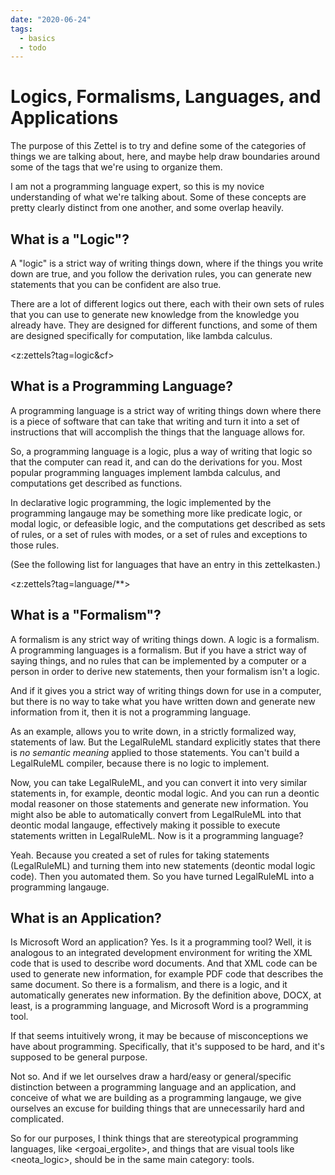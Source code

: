 ```yaml
---
date: "2020-06-24"
tags:
  - basics
  - todo
---
```


# Logics, Formalisms, Languages, and Applications

The purpose of this Zettel is to try and define some of the categories of things
we are talking about, here, and maybe help draw boundaries around some of the
tags that we're using to organize them.

I am not a programming language expert, so this is my novice understanding of
what we're talking about. Some of these concepts are pretty clearly distinct
from one another, and some overlap heavily.

## What is a "Logic"?

A "logic" is a strict way of writing things down, where if the things you
write down are true,
and you follow the derivation rules, you can generate new
statements that you can be confident are also true.

There are a lot of different logics out there, each with their own sets of rules that
you can use to generate new knowledge from the knowledge you already have. They
are designed for different functions, and some of them
are designed specifically for computation, like lambda calculus.

<z:zettels?tag=logic&cf>


## What is a Programming Language?

A programming language is a strict way of writing things down where there is
a piece of software that can take that writing and turn it into a set of
instructions that will accomplish the things that the language allows for.

So, a programming language is a logic, plus a way of writing that logic
so that the computer can read it, and can do the derivations
for you. Most popular programming languages implement lambda calculus, and
computations get described as functions.

In declarative logic programming,
the logic implemented by the programming langauge may be something more like
predicate logic, or modal logic,
or defeasible logic, and the computations get described as sets of rules,
or a set of rules with modes, or a set of rules and exceptions to those rules.

(See the following list for languages that have an entry in this zettelkasten.)

 <z:zettels?tag=language/**>


## What is a "Formalism"?

A formalism is any strict way of
writing things down. A logic is a formalism. A programming languages is a
formalism. But if you have a strict way of saying things, and no rules
that can be implemented by a computer or a person in order to derive new
statements, then your formalism isn't a logic.

And if it gives you a strict way of writing things down for use in a computer,
but there is no way to take what you have written down and generate new
information from it, then it is not a programming language.

As an example, <legalruleml> allows you to write down, in a strictly formalized
way, statements of law. But the LegalRuleML standard explicitly states that
there is *no semantic meaning* applied to those statements. You can't build
a LegalRuleML compiler, because there is no logic to implement.

Now, you can take LegalRuleML, and you can convert it into very similar
statements in, for example, deontic modal logic. And you can run a deontic
modal reasoner on those statements and generate new information. You might
also be able to automatically convert from LegalRuleML into that deontic
modal langauge, effectively making it possible to execute statements
written in LegalRuleML. Now is it a programming language?

Yeah. Because you created a set of rules for taking statements (LegalRuleML)
and turning them into new statements (deontic modal logic code). Then you
automated them. So you have turned LegalRuleML into a programming langauge.

## What is an Application?

Is Microsoft Word an application? Yes.
Is it a programming tool? Well, it is analogous to an integrated
development environment for writing the XML code that is used to describe
word documents. And that XML code can be used to generate new information,
for example PDF code that describes the same document. So there is a
formalism, and there is a logic, and it automatically generates new
information. By the definition above, DOCX, at least, is a programming
language, and Microsoft Word is a programming tool.

If that seems intuitively wrong, it may be because of misconceptions we
have about programming. Specifically, that it's
supposed to be hard, and it's supposed to be general purpose.

Not so. And if we let ourselves draw a hard/easy or general/specific
distinction between a
programming language and an application, and conceive of what we are
building as a programming langauge, we give ourselves an
excuse for building things that are unnecessarily hard and complicated.

So for our purposes, I think things that are stereotypical programming
languages, like <ergoai_ergolite>, and things that are visual tools like <neota_logic>,
should be in the same main category: tools.
